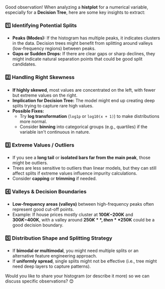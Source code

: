 Good observation! When analyzing a **histplot** for a numerical variable, especially for a **Decision Tree**, here are some key insights to extract:

### 1️⃣ **Identifying Potential Splits**
   - **Peaks (Modes):** If the histogram has multiple peaks, it indicates clusters in the data. Decision trees might benefit from splitting around valleys (low-frequency regions) between peaks.
   - **Gaps or Sudden Drops:** If there are clear gaps or sharp declines, they might indicate natural separation points that could be good split candidates.

### 2️⃣ **Handling Right Skewness**
   - **If highly skewed**, most values are concentrated on the left, with fewer but extreme values on the right.
   - **Implication for Decision Tree:** The model might end up creating deep splits trying to capture rare high values.
   - **Possible Fixes:**
     - Try **log transformation** (`log1p` or `log10(x + 1)`) to make distributions more normal.
     - Consider **binning** into categorical groups (e.g., quartiles) if the variable isn't continuous in nature.

### 3️⃣ **Extreme Values / Outliers**
   - If you see a **long tail** or **isolated bars far from the main peak**, those might be outliers.
   - Trees are less sensitive to outliers than linear models, but they can still affect splits if extreme values influence impurity calculations.
   - Consider **capping** or **trimming** if needed.

### 4️⃣ **Valleys & Decision Boundaries**
   - **Low-frequency areas (valleys)** between high-frequency peaks often represent good cut-off points.
   - Example: If house prices mostly cluster at **$100K-$200K** and **$300K-$400K**, with a valley around **$250K**, then **$250K** could be a good decision boundary.

### 5️⃣ **Distribution Shape and Splitting Strategy**
   - If **bimodal or multimodal**, you might need multiple splits or an alternative feature engineering approach.
   - If **uniformly spread**, single splits might not be effective (i.e., tree might need deep layers to capture patterns).

Would you like to share your histogram (or describe it more) so we can discuss specific observations? 😊